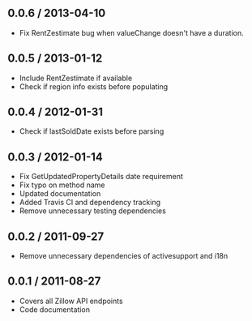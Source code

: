 ## 0.0.6 / 2013-04-10
  
  * Fix RentZestimate bug when valueChange doesn't have a duration.

## 0.0.5 / 2013-01-12

  * Include RentZestimate if available
  * Check if region info exists before populating

## 0.0.4 / 2012-01-31

  * Check if lastSoldDate exists before parsing

## 0.0.3 / 2012-01-14

  * Fix GetUpdatedPropertyDetails date requirement
  * Fix typo on method name
  * Updated documentation
  * Added Travis CI and dependency tracking
  * Remove unnecessary testing dependencies

## 0.0.2 / 2011-09-27

  * Remove unnecessary dependencies of activesupport and i18n

## 0.0.1 / 2011-08-27

  * Covers all Zillow API endpoints
  * Code documentation
